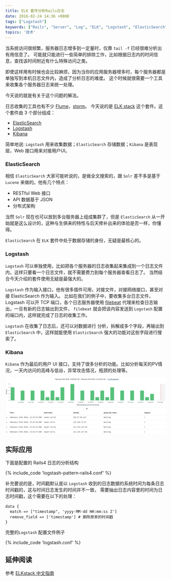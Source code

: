 ```yaml
---
title: ELK 套件分析Rails日志
date: 2016-02-24 14:36 +0800
tags: ["Logstash"]
keywords: ["Rails", "Server", "Log", "ELK", "Logstash", "ElasticSearch", 'Kibana', 'Docker']
topics: '技术'
---
```


当系统访问很频繁，服务器日志增多到一定量时，仅靠 `tail -f` 已经很难分析出有用信息了。
可能就只能进行一些简单的排除工作，比如根据日志内的时间信息，查找该时间附近有什么特殊访问之类。

即使这样用有时候也会比较麻烦，因为当你的应用服务器增多时，每个服务器都是单独写到本机日志文件内，造成了分析日志的难度。
这个时候就很需要一个工具来收集各个服务器日志来统一处理。

今天说的就是有关于这个问题的解法。

<!-- more -->

日志收集的工具也有不少 [Flume](https://flume.apache.org/)，[storm](http://storm.apache.org/)。 今天说的是 [ELK stack][1] 这个套件。这个套件由 3 个部分组成：

* [ElasticSearch](https://www.elastic.co/products/elasticsearch)
* [Logstash](https://www.elastic.co/products/logstash)
* [Kibana](https://www.elastic.co/products/kibana)

简单地说: `Logstash` 用来收集数据；`ElasticSearch` 存储数据；`Kibana` 是表现层，Web 接口用来对接用户UI。


### ElasticSearch

相信 `ElasticSearch` 大家可能听说的，是做全文搜索的，跟 `Solr` 差不多是基于 `Lucene` 来做的。他有几个特点：

* RESTful Web 接口
* API 数据基于 JSON
* 分布式架构

当然 `Solr` 现在也可以放到多台服务器上组成集群了，但是 `ElasticSearch` 从一开始就是这么设计的，这种与生俱来的特性与后天修补出来的体验是否一样，你懂得。

`ElasticSearch` 在 `ELK` 套件中处于数据存储的身份，无疑是最核心的。

### Logstash

`Logstash` 可以单独使用，比如把各个服务器的日志收集起来集成到一个日志文件内，这样只要看一个日志文件，就不需要费力到每个服务器查看日志了。
当然结合今天介绍的套件使用无疑是最强大的。

`Logstash` 作为输入接口，他有很多插件可用，对接文件，对接网络接口，甚至对接 ElasticSearch 作为输入。
比如在我们的例子中，要收集多台日志文件，Logstash 可以开 TCP 端口，各个日志服务器使用 [filebeat](https://www.elastic.co/downloads/beats/filebeat) 代理来检查日志输出，一旦有新的日志输出到文件，
`filebeat` 就会把该内容发送到 `Logstash` 配置的端口内，这样就完成了日志的收集工作。

`Logstash` 在收集了日志后，还可以对数据进行 分析，拆解成多个字段，再输出到 `ElasticSearch` 中，这样就能使用 `ElasticSearch` 强大的功能对这些字段进行搜索了。

### Kibana

`Kibana` 作为最后的用户 UI 接口，支持了很多分析的功能。比如分析每天的PV情况，一天内访问的高峰与低谷，异常攻击情况，瓶颈的处理等。


![Kibana截图](../images/blog/kibana.png)

## 实际应用

下面是配置的 Rails4 日志的分析结构

{% include_code 'logstash-pattern-rails4.conf' %}

补充要说的是，时间戳默认是以 `Logstash` 收到的日志数据的系统时间为每条日志时间戳的，这与时间日志发生的时间并不一致，
需要抽出日志内容里的时间为日志时间戳，这个需要在以下的处理：

```
data {
  match => ["timestamp", 'yyyy-MM-dd HH:mm:ss Z']
  remove_field => ['timestamp'] # 删除原来的时间戳
}
```

完整的`Logstash` 配置文件例子

{% include_code 'logstash.conf' %}

## 延伸阅读

参考 [ELKstack 中文指南](http://kibana.logstash.es/content/)

[1]: https://www.elastic.co/webinars/introduction-elk-stack
